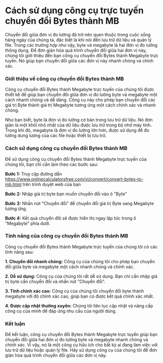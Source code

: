 Cách sử dụng công cụ trực tuyến chuyển đổi Bytes thành MB
=========================================================

Chuyển đổi giữa đơn vị đo lường đã trở nên quen thuộc trong cuộc sống hàng ngày của chúng ta, đặc biệt là khi nói đến lưu trữ dữ liệu và quản lý file. Trong các trường hợp như vậy, byte và megabyte là hai đơn vị đo lường thông dụng. Để đơn giản hóa quá trình chuyển đổi giữa hai đơn vị này, chúng tôi giới thiệu đến bạn công cụ chuyển đổi Bytes thành Megabyte trực tuyến. Nó giúp bạn chuyển đổi giữa các đơn vị này nhanh chóng và chính xác.

### Giới thiệu về công cụ chuyển đổi Bytes thành MB

Công cụ chuyển đổi Bytes thành Megabyte trực tuyến của chúng tôi được thiết kế để giúp bạn chuyển đổi giữa đơn vị đo lường byte và megabyte một cách nhanh chóng và dễ dàng. Công cụ này cho phép bạn chuyển đổi các giá trị Byte thành giá trị Megabyte tương ứng một cách chính xác và nhanh chóng.

Như bạn biết, byte là đơn vị đo lường cơ bản trong lưu trữ dữ liệu. Nó đơn giản là một khối nhỏ nhất của dữ liệu được lưu trữ trong bộ nhớ máy tính. Trong khi đó, megabyte là đơn vị đo lường lớn hơn, được sử dụng để đo lường dung lượng của các file hoặc thiết bị lưu trữ.

### Cách sử dụng công cụ chuyển đổi Bytes thành MB

Để sử dụng công cụ chuyển đổi Bytes thành Megabyte trực tuyến của chúng tôi, bạn chỉ cần làm theo các bước sau:

**Bước 1:** Truy cập đường dẫn <https://www.onlinecalculatorsfree.com/vi/convert/convert-bytes-to-mb.html> trên trình duyệt web của bạn

**Bước 2:** Nhập giá trị byte bạn muốn chuyển đổi vào ô "Byte"

**Bước 3:** Nhấn nút "Chuyển đổi" để chuyển đổi giá trị Byte sang Megabyte tương ứng.

**Bước 4:** Kết quả chuyển đổi sẽ được hiển thị ngay lập tức trong ô "Megabyte" phía dưới.

### Tính năng của công cụ chuyển đổi Bytes thành MB

Công cụ chuyển đổi Bytes thành Megabyte trực tuyến của chúng tôi có các tính năng sau:

**1. Chuyển đổi nhanh chóng:** Công cụ của chúng tôi cho phép bạn chuyển đổi giữa byte và megabyte một cách nhanh chóng và chính xác.

**2. Dễ sử dụng:** Công cụ của chúng tôi rất dễ sử dụng. Bạn chỉ cần nhập giá trị byte cần chuyển đổi và nhấn nút "Chuyển đổi".

**3. Tính chính xác cao:** Công cụ của chúng tôi chuyển đổi byte thành megabyte với độ chính xác cao, giúp bạn có được kết quả chính xác nhất.

**4. Được cập nhật thường xuyên:** Chúng tôi liên tục cập nhật và nâng cấp công cụ của mình để đáp ứng nhu cầu của người dùng.

### Kết luận

Để kết luận, công cụ chuyển đổi Bytes thành Megabyte trực tuyến giúp bạn chuyển đổi giữa hai đơn vị đo lường byte và megabyte nhanh chóng và chính xác. Vì vậy, nó là một công cụ hữu ích cho bất kỳ ai đang làm việc với lưu trữ dữ liệu hoặc quản lý file. Hãy sử dụng công cụ của chúng tôi để đơn giản hóa quá trình chuyển đổi giữa các đơn vị này.